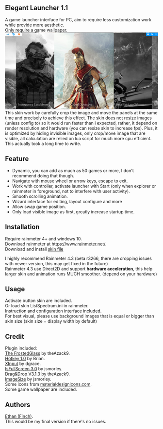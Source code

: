 ## Elegant Launcher 1.1
A game launcher interface for PC, aim to require less customization work while provide more aesthetic.  
Only require a game wallpaper.  
![alt text](https://github.com/callmeEthan/ElegantLauncher/raw/master/preview.png)  
This skin work by carefully crop the image and move the panels at the same time and precisely to achieve this effect. The skin does not resize images (unless config to) so it would run faster than i expected, rather, it depend on render resolution and hardware (you can resize skin to increase fps). Plus, it is optimized by hiding invisible images, only crop/move image that are visible, all calculation are relied on lua script for much more cpu efficient.  
This actually took a long time to write.  

## Feature
* Dynamic, you can add as much as 50 games or more, I don't recommend doing that though.  
* Navigate with mouse wheel or arrow keys, escape to exit.  
* Work with controller, activate launcher with Start (only when explorer or rainmeter in foreground, not to interfere with user activity).  
* Smooth scrolling animation.  
* Wizard interface for editing, layout configure and more  
* Allow swap game position.  
* Only load visible image as first, greatly increase startup time.  

## Installation
Require rainmeter 4+ and windows 10.  
Download rainmeter at https://www.rainmeter.net/.  
Download and install [skin file](https://github.com/callmeEthan/ElegantLauncher/raw/master/elegant_launcher_v1_1_for_rainmeter.rmskin)  
  
I highly recommend Rainmeter 4.3 (beta r3266, there are cropping issues with newer version, this may get fixed in the future)  
Rainmeter 4.3 use Direct2D and support **hardware acceleration**, this help larger skin and animation runs MUCH smoother. (depend on your hardware)  


## Usage
Activate button skin are included.  
Or load skin ListSpectrum.ini in rainmeter.  
Instruction and configuration interface included.  
For best visual, please use background images that is equal or bigger than skin size (skin size = display width by default)  

## Credit
Plugin included:  
[The FrostedGlass](https://forum.rainmeter.net/viewtopic.php?t=23106) by theAzack9.  
[Hotkey 1.0](https://forum.rainmeter.net/viewtopic.php?t=18849) by Brian.  
[XInput](https://forum.rainmeter.net/viewtopic.php?t=20108) by dgrace.  
[IsFullScreen 3.0](https://forum.rainmeter.net/viewtopic.php?t=28305) by jsmorley.  
[Drag&Drop V3.1.3](https://forum.rainmeter.net/viewtopic.php?t=23107) by theAzack9.  
[ImageSize](https://forum.rainmeter.net/viewtopic.php?t=18822) by jsmorley.  
Some icons from [materialdesignicons.com](materialdesignicons.com).  
Some game wallpaper are included.  

## Authors
[Ethan (Finch)](https://github.com/callmeEthan).  
This would be my final version if there's no issues.  
